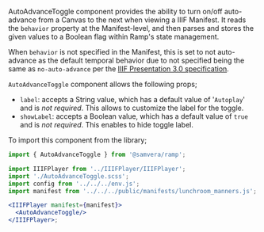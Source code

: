 AutoAdvanceToggle component provides the ability to turn on/off auto-advance from a Canvas to the next when viewing a IIIF Manifest. It reads the `behavior` property at the Manifest-level, and then parses and stores the given values to a Boolean flag within Ramp's state management.

When `behavior` is not specified in the Manifest, this is set to not auto-advance as the default temporal behavior due to not specified being the same as `no-auto-advance` per the [IIIF Presentation 3.0 specification](https://iiif.io/api/presentation/3.0/#behavior).

`AutoAdvanceToggle` component allows the following props;
- `label`: accepts a String value, which has a default value of '`Autoplay`' and is _not required_. This allows to customize the label for the toggle.
- `showLabel`: accepts a Boolean value, which has a default value of `true` and is _not required_. This enables to hide toggle label.

To import this component from the library;

```js static
import { AutoAdvanceToggle } from '@samvera/ramp';
```

```jsx inside Markdown
import IIIFPlayer from '../IIIFPlayer/IIIFPlayer';
import './AutoAdvanceToggle.scss';
import config from '../../../env.js';
import manifest from '../../../public/manifests/lunchroom_manners.js';

<IIIFPlayer manifest={manifest}>
  <AutoAdvanceToggle/>
</IIIFPlayer>;
```
